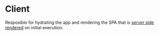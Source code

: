 # Client

Resposible for hydrating the app and rendering the SPA that is [server side rendered](https://github.com/alleyinteractive/irving/wiki/Isomorphic-Rendering) on initial execution.
